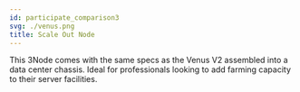 ```yaml
---
id: participate_comparison3
svg: ./venus.png
title: Scale Out Node
---
```


This 3Node comes with the same specs as the Venus V2 assembled into a data center chassis. Ideal for professionals looking to add farming capacity to their server facilities.

